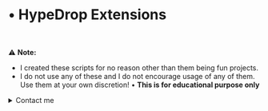 # • HypeDrop Extensions

<br>

:warning: **Note:**
* I created these scripts for no reason other than them being fun projects.
* I do not use any of these and I do not encourage usage of any of them. Use them at your own discretion!
• **This is for educational purpose only**

<details>
<summary>Contact me</summary>

<details>
<summary>Removal</summary>

* For removal, contact me on Discord: [aftxrlifx](https://discord.com/users/922843169480122388/)
</details>

<details>
<summary>Modification</summary>

* Want to contribute to any of these projects? Contact me on Discord: [aftxrlifx](https://discord.com/users/922843169480122388/)

</details>

</details>
